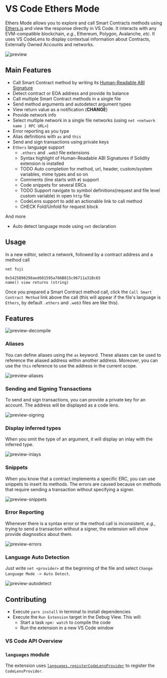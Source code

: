 # VS Code Ethers Mode

Ethers Mode allows you to explore and call Smart Contracts methods using [Ethers.js](https://docs.ethers.io/v5/) and view the response directly in VS Code.
It interacts with any EVM-compatible blockchain, _e.g._, Ethereum, Polygon, Avalanche, _etc_.
It uses VS CodeLens to display contextual information about Contracts, Externally Owned Accounts and networks.

![preview](https://user-images.githubusercontent.com/4592980/166147485-ae00599b-d6c0-456b-9777-0a42706cbf9a.gif)

## Main Features

- Call Smart Contract method by writing its [Human-Readable ABI Signature](https://blog.ricmoo.com/human-readable-contract-abis-in-ethers-js-141902f4d917)
- Detect contract or EOA address and provide its balance
- Call multiple Smart Contract methods in a single file
- Send method arguments and autodetect argument types
- View return value as a notification (**CHANGE**)
- Provide network info
- Select multiple network in a single file networks (using `net <network name | RPC URL>`)
- Error reporting as you type
- Alias definitions with `as` and `this`
- Send and sign transactions using private keys
- `Ethers` language support
  - `.ethers` and `.web3` file extensions
  - Syntax highlight of Human-Readable ABI Signatures if Solidity extension is installed
  - TODO Auto completion for method, url, header, custom/system variables, mime types and so on
  - Comments (line starts with `#`) support
  - Code snippets for several ERCs
  - TODO Support navigate to symbol definitions(request and file level custom variable) in open `http` file
  - CodeLens support to add an actionable link to call method
  - CHECK Fold/Unfold for request block

And more

- Auto detect language mode using `net` declaration

## Usage

In a new editor, select a network, followed by a contract address and a method call

```ethers
net fuji

0x5425890298aed601595a70AB815c96711a31Bc65
name() view returns (string)
```

Once you prepared a Smart Contract method call,
click the `Call Smart Contract Method` link above the call
(this will appear if the file's language is `Ethers`, by default `.ethers` and `.web3` files are like this).

## Features
![preview-decompile](https://user-images.githubusercontent.com/4592980/166395723-64519b4a-2648-4e05-aeab-3f2a1c6c3226.gif)

### Aliases

You can define aliases using the `as` keyword.
These aliases can be used to reference the aliased address within another address.
Moreover, you can use the `this` reference to use the address in the current scope.

![preview-aliases](https://user-images.githubusercontent.com/4592980/166147504-f41a8a57-e628-4ab2-8503-e93eece2406b.gif)

### Sending and Signing Transactions

To send and sign transactions,
you can provide a private key for an account.
The address will be displayed as a code lens.

![preview-signing](https://user-images.githubusercontent.com/4592980/166147513-e9670847-92b1-4380-84b7-d6c03b51e0d4.gif)

### Display inferred types

When you omit the type of an argument, it will display an inlay with the inferred type.

![preview-inlays](https://user-images.githubusercontent.com/4592980/166147364-ddbd652d-e284-4927-85d1-5b92e61c1c1b.gif)

### Snippets

When you know that a contract implements a specific ERC,
you can use snippets to insert its methods.
The errors are caused because on methods that require sending a transaction without specifying a signer.

![preview-snippets](https://user-images.githubusercontent.com/4592980/166147529-7302d0bb-a0bd-469c-9f39-3c4b96ab5157.gif)

### Error Reporting

Whenever there is a syntax error or the method call is inconsistent, _e.g._, trying to send a transaction without a signer, the extension will show provide diagnostics about them.

![preview-errors](https://user-images.githubusercontent.com/4592980/166147549-e28da62b-1376-4ee3-97f2-88c511fcb00f.gif)

### Language Auto Detection

Just write `net <provider>` at the beginning of the file and select
`Change Language Mode -> Auto Detect`.

![preview-autodetect](https://user-images.githubusercontent.com/4592980/166147557-c7e516d3-caa9-40bb-821c-d530bf17915c.gif)

## Contributing

- Execute `yarn install` in terminal to install dependencies
- Execute the `Run Extension` target in the Debug View.
  This will:
  - Start a task `npm: watch` to compile the code
  - Run the extension in a new VS Code window

### VS Code API Overview

### `languages` module

The extension uses [`languages.registerCodeLensProvider`](https://code.visualstudio.com/api/references/vscode-api#languages.registerCodeLensProvider)
to register the `CodeLensProvider`.

